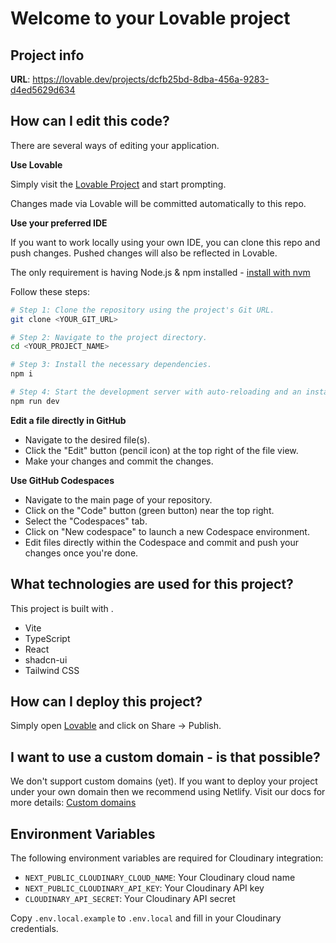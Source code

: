 # Welcome to your Lovable project

## Project info

**URL**: https://lovable.dev/projects/dcfb25bd-8dba-456a-9283-d4ed5629d634

## How can I edit this code?

There are several ways of editing your application.

**Use Lovable**

Simply visit the [Lovable Project](https://lovable.dev/projects/dcfb25bd-8dba-456a-9283-d4ed5629d634) and start prompting.

Changes made via Lovable will be committed automatically to this repo.

**Use your preferred IDE**

If you want to work locally using your own IDE, you can clone this repo and push changes. Pushed changes will also be reflected in Lovable.

The only requirement is having Node.js & npm installed - [install with nvm](https://github.com/nvm-sh/nvm#installing-and-updating)

Follow these steps:

```sh
# Step 1: Clone the repository using the project's Git URL.
git clone <YOUR_GIT_URL>

# Step 2: Navigate to the project directory.
cd <YOUR_PROJECT_NAME>

# Step 3: Install the necessary dependencies.
npm i

# Step 4: Start the development server with auto-reloading and an instant preview.
npm run dev
```

**Edit a file directly in GitHub**

- Navigate to the desired file(s).
- Click the "Edit" button (pencil icon) at the top right of the file view.
- Make your changes and commit the changes.

**Use GitHub Codespaces**

- Navigate to the main page of your repository.
- Click on the "Code" button (green button) near the top right.
- Select the "Codespaces" tab.
- Click on "New codespace" to launch a new Codespace environment.
- Edit files directly within the Codespace and commit and push your changes once you're done.

## What technologies are used for this project?

This project is built with .

- Vite
- TypeScript
- React
- shadcn-ui
- Tailwind CSS

## How can I deploy this project?

Simply open [Lovable](https://lovable.dev/projects/dcfb25bd-8dba-456a-9283-d4ed5629d634) and click on Share -> Publish.

## I want to use a custom domain - is that possible?

We don't support custom domains (yet). If you want to deploy your project under your own domain then we recommend using Netlify. Visit our docs for more details: [Custom domains](https://docs.lovable.dev/tips-tricks/custom-domain/)

## Environment Variables

The following environment variables are required for Cloudinary integration:

- `NEXT_PUBLIC_CLOUDINARY_CLOUD_NAME`: Your Cloudinary cloud name
- `NEXT_PUBLIC_CLOUDINARY_API_KEY`: Your Cloudinary API key
- `CLOUDINARY_API_SECRET`: Your Cloudinary API secret

Copy `.env.local.example` to `.env.local` and fill in your Cloudinary credentials.
